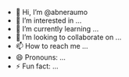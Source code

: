 - 👋 Hi, I’m @abneraumo
- 👀 I’m interested in ...
- 🌱 I’m currently learning ...
- 💞️ I’m looking to collaborate on ...
- 📫 How to reach me ...
- 😄 Pronouns: ...
- ⚡ Fun fact: ...

<!---
abneraumo/abneraumo is a ✨ special ✨ repository because its `README.md` (this file) appears on your GitHub profile.
You can click the Preview link to take a look at your changes.
--->

